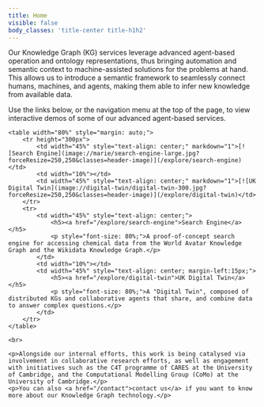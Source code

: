 ```yaml
---
title: Home
visible: false
body_classes: 'title-center title-h1h2'
---
```


<div id="inner-body">
	<p>Our Knowledge Graph (KG) services leverage advanced agent-based operation and ontology representations, thus bringing automation and semantic context to machine-assisted solutions for the problems at hand.  This allows us to introduce a semantic framework to seamlessly connect humans, machines, and agents, making them able to infer new knowledge from available data.</p>
	<p>Use the links below, or the navigation menu at the top of the page, to view interactive demos of some of our advanced agent-based services.</p>

	<table width="80%" style="margin: auto;">
		<tr height="300px">
			<td width="45%" style="text-align: center;" markdown="1">[![Search Engine](image://marie/search-engine-large.jpg?forceResize=250,250&classes=header-image)](/explore/search-engine)</td>
			<td width="10%"></td>
			<td width="45%" style="text-align: center;" markdown="1">[![UK Digital Twin](image://digital-twin/digital-twin-300.jpg?forceResize=250,250&classes=header-image)](/explore/digital-twin)</td>
		</tr>
		<tr>
			<td width="45%" style="text-align: center;">
				<h5><a href="/explore/search-engine">Search Engine</a></h5>
				<p style="font-size: 80%;">A proof-of-concept search engine for accessing chemical data from the World Avatar Knowledge Graph and the Wikidata Knowledge Graph.</p>
			</td>
			<td width="10%"></td>
			<td width="45%" style="text-align: center; margin-left:15px;">
				<h5><a href="/explore/digital-twin">UK Digital Twin</a></h5>
				<p style="font-size: 80%;">A "Digital Twin", composed of distributed KGs and collaborative agents that share, and combine data to answer complex questions.</p>
			</td>
		</tr>
	</table>
	
	<br>
	
	<p>Alongside our internal efforts, this work is being catalysed via involvement in collaborative research efforts, as well as engagement with initiatives such as the C4T programme of CARES at the University of Cambridge, and the Computational Modelling Group (CoMo) at the University of Cambridge.</p>
	<p>You can also <a href="/contact">contact us</a> if you want to know more about our Knowledge Graph technology.</p>
</div>
